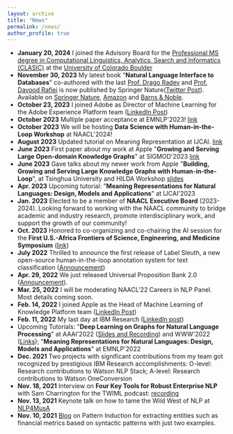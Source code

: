 ```yaml
---
layout: archive
title: "News"
permalink: /news/
author_profile: true
---
```

- __January 20, 2024__ I joined the Advisory Board for the [Professional MS degree in Computational Linguistics, Analytics, Search and Informatics (CLASIC)](https://catalog.colorado.edu/graduate/colleges-schools/interdisciplinary-programs/computational-linguistics-master-science-ms/) at the [University of Colorado Boulder](https://www.colorado.edu)
- __November 30, 2023__ My latest book "**Natural Language Interface to Databases**" co-authored with the last [Prof. Drago Radev](https://en.wikipedia.org/wiki/Dragomir_R._Radev) and [Prof. Davood Rafiei](http://webdocs.cs.ualberta.ca/~drafiei/) is now published by Springer Nature([Twitter Post](https://twitter.com/yunyao_li/status/1730244405657825575)). Available on [Springer Nature](https://link.springer.com/book/10.1007/978-3-031-45043-3), [Amazon](https://www.amazon.com/Language-Interfaces-Databases-Synthesis-Management/dp/3031450426/ref=sr_1_1?crid=3VFCFURX5B2S6&keywords=Natural+Language+Interfaces+to+Databases&qid=1701441183&sprefix=natural+language+interfaces+to+databases%2Caps%2C162&sr=8-1) and [Barns & Noble](https://www.barnesandnoble.com/w/book/1144006793?ean=9783031450433). 
- __October 23, 2023__ I joined Adobe as Director of Machine Learning for the Adobe Experience Platform team ([LinkedIn Post](https://www.linkedin.com/feed/update/urn:li:activity:7124817433143496704/))
- __October 2023__ Multiple paper acceptance at EMNLP'2023! [link](https://www.linkedin.com/posts/yunyao-li_yunyao-li-on-x-activity-7116536287704084480-PdPz)
- __October 2023__ We will be hosting **Data Science with Human-in-the-Loop Workshop** at NAACL'2024!
- __August 2023__ Updated tutorial on Meaning Representation at IJCAI. [link](https://universalpropositions.github.io/up_event#ijcai-2023)
- __June 2023__  First paper about my work at Apple "**Growing and Serving Large Open-domain Knowledge Graphs**" at SIGMOD'2023 [link](https://dl.acm.org/doi/10.1145/3555041.3589672)
- __June 2023__  Gave talks about my newer work from Apple "**Building, Growing and Serving Large Knowledge Graphs with Human-in-the-Loop**", at Tsinghua University and HILDA Workshop [slides](https://www.slideshare.net/YunyaoLi/building-growing-and-serving-large-knowledge-graphs-with-humanintheloop)
- __Apr. 2023__ Upcoming tutorial: "**Meaning Representations for Natural Languages: Design, Models and Applications**" at IJCAI'2023
- __Jan. 2023__ Elected to be a member of **NAACL Executive Board** (2023-2024). Looking forward to working with the NAACL community to bridge academic and industry research, promote interdisciplinary work, and support the growth of our community!
- __Oct. 2023__ Honored to co-organizing and co-chairing the AI session for the **First U.S.-Africa Frontiers of Science, Engineering, and Medicine Symposium** ([link](https://www.nationalacademies.org/event/10-12-2022/first-us-africa-frontiers-of-science-engineering-and-medicine-symposium))
- __July 2022__ Thrilled to announce the first release of Label Sleuth, a new open-source human-in-the-loop annotation system for text classification ([Announcement](https://www.linkedin.com/posts/yunyao-li_active-learning-driven-labeling-assistance-activity-6953005239859908608-ATQD?utm_source=share&utm_medium=member_desktop))
- __Apr. 29, 2022__ We just released Universal Proposition Bank 2.0 ([Announcement](https://twitter.com/yunyao_li/status/1520774613013204992)). 
- __Mar. 25, 2022__ I will be moderating NAACL'22 Careers in NLP Panel. Most details coming soon. 
- __Feb. 14, 2022__ I joined Apple as the Head of Machine Learning of Knowledge Platform team ([LinkedIn Post](https://www.linkedin.com/feed/update/urn:li:activity:6900565556697686016/)) 
- __Feb. 11, 2022__ My last day at IBM Research ([LinkedIn post](https://www.linkedin.com/feed/update/urn:li:activity:6898035670967840768/)) 
- Upcoming Tutorials: "**Deep Learning on Graphs for Natural Language Processing**" at AAAI'2022 ([Slides and Recording](https://twitter.com/yunyao_li/status/1498167145045258242)) and WWW'2022 ([Links](https://twitter.com/yunyao_li/status/1520190736792096768)); "**Meaning Representations for Natural Languages: Design, Models and Applications**" at EMNLP'2022
- __Dec. 2021__ Two projects with significant contributions from my team got recognized by prestigious IBM Research accomplishments: O-level: Research contributions to Watson NLP Stack; A-level: Research contributions to Watson OneConversion 
- __Nov. 18, 2021__ Interview on **Four Key Tools for Robust Enterprise NLP** with Sam Charrington for the TWIML podcast: [recording](https://twimlai.com/go/537)
- __Nov. 13, 2021__ Keynote talk on how to tame the Wild West of NLP at [NLP4MusA](https://sites.google.com/view/nlp4musa)
- __Nov. 10, 2021__ [Blog](https://medium.com/ibm-data-ai/part-i-pattern-induction-what-is-a-pattern-b661ad46b8c0) on Pattern Induction for extracting entities such as financial metrics based on syntactic patterns with just two examples. 
